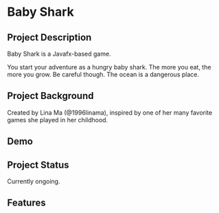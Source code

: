 # Baby Shark

## <b>Project Description</b>
Baby Shark is a Javafx-based game.
  
You start your adventure as a hungry baby shark. The more you eat, the more you grow. Be careful though.
The ocean is a dangerous place.
<p>

## <b> Project Background</b>
Created by Lina Ma (@1996linama), inspired by one of her many favorite games she played in her childhood.
<p>
  
## <b> Demo </b> 

## <b> Project Status </b> 
Currently ongoing.<p>

## <b> Features </b>
